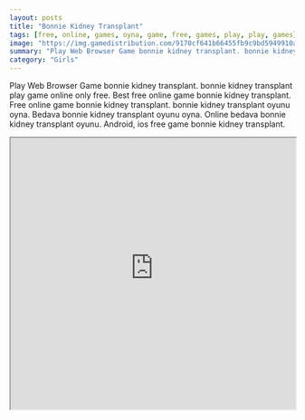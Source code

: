 ```yaml
---
layout: posts
title: "Bonnie Kidney Transplant"
tags: [free, online, games, oyna, game, free, games, play, play, games]
image: "https://img.gamedistribution.com/9170cf641b66455fb9c9bd5949910a3f.jpg"
summary: "Play Web Browser Game bonnie kidney transplant. bonnie kidney transplant play game online only free. Best free online game bonnie kidney transplant. Free online game bonnie kidney transplant. bonnie kidney transplant oyunu oyna. Bedava bonnie kidney transplant oyunu oyna. Online bedava bonnie kidney transplant oyunu. Android, ios free game bonnie kidney transplant."
category: "Girls"
---
```


Play Web Browser Game bonnie kidney transplant. bonnie kidney transplant play game online only free. Best free online game bonnie kidney transplant. Free online game bonnie kidney transplant. bonnie kidney transplant oyunu oyna. Bedava bonnie kidney transplant oyunu oyna. Online bedava bonnie kidney transplant oyunu. Android, ios free game bonnie kidney transplant.

<iframe width="100%" height="480px;" src="https://html5.gamedistribution.com/9170cf641b66455fb9c9bd5949910a3f/"></iframe>